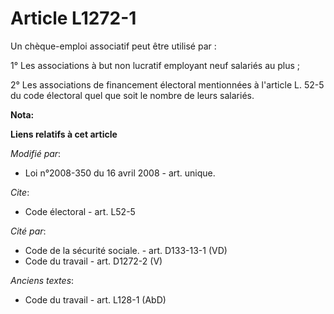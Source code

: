 # Article L1272-1

Un chèque-emploi associatif peut être utilisé par : 

1° Les associations à but non lucratif employant neuf salariés au plus ; 

2° Les associations de financement électoral mentionnées à l'article L. 52-5 du code électoral quel que soit le nombre de
leurs salariés.

**Nota:**



**Liens relatifs à cet article**

_Modifié par_:

  - Loi n°2008-350 du 16 avril 2008 - art. unique.

_Cite_:

  - Code électoral - art. L52-5

_Cité par_:

  - Code de la sécurité sociale. - art. D133-13-1 (VD)
  - Code du travail - art. D1272-2 (V)

_Anciens textes_:

  - Code du travail - art. L128-1 (AbD)
